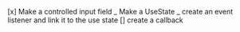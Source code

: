 [x] Make a controlled input field
_ Make a UseState
_ create an event listener and link it to the use state
[] create a callback
